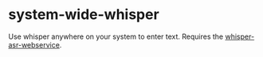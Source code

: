# system-wide-whisper
Use whisper anywhere on your system to enter text. Requires the [whisper-asr-webservice](https://github.com/ahmetoner/whisper-asr-webservice).
